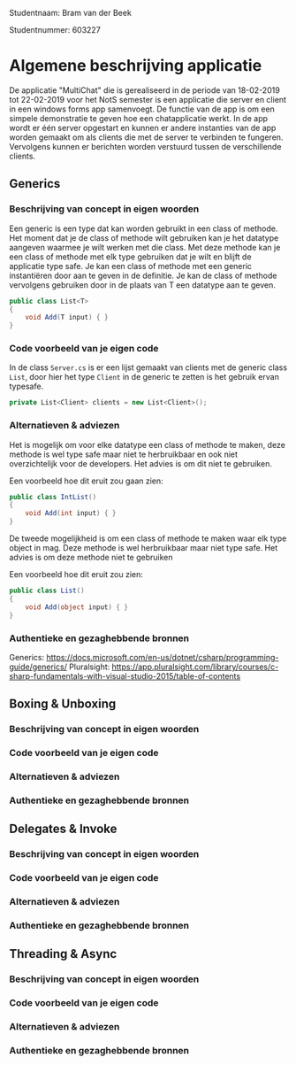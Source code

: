 Studentnaam: Bram van der Beek

Studentnummer: 603227

# Algemene beschrijving applicatie
De applicatie "MultiChat" die is gerealiseerd in de periode van 18-02-2019 tot 22-02-2019 voor het NotS semester is een applicatie die server en client in een windows forms app samenvoegt. De functie van de app is om een simpele demonstratie te geven hoe een chatapplicatie werkt. In de app wordt er één server opgestart en kunnen er andere instanties van de app worden gemaakt om als clients  die met de server te verbinden te fungeren. Vervolgens kunnen er berichten worden verstuurd tussen de verschillende clients.
 
## Generics
### Beschrijving van concept in eigen woorden
Een generic is een type dat kan worden gebruikt in een class of methode. Het moment dat je de class of methode wilt gebruiken kan je het datatype aangeven waarmee je wilt werken met die class. Met deze methode kan je een class of methode met elk type gebruiken dat je wilt en blijft de applicatie type safe. Je kan een class of methode met een generic instantiëren door <T> aan te geven in de definitie. Je kan de class of methode vervolgens gebruiken door in de plaats van T een datatype aan te geven.
  
```c#
public class List<T>
{
    void Add(T input) { }
}
```

### Code voorbeeld van je eigen code
In de class `Server.cs` is er een lijst gemaakt van clients met de generic class `List`, door hier het type `Client` in de generic te zetten is het gebruik ervan typesafe.

```c#
private List<Client> clients = new List<Client>();
```

### Alternatieven & adviezen
Het is mogelijk om voor elke datatype een class of methode te maken, deze methode is wel type safe maar niet te herbruikbaar en ook niet overzichtelijk voor de developers. Het advies is om dit niet te gebruiken.

Een voorbeeld hoe dit eruit zou gaan zien:

```c#
public class IntList()
{
    void Add(int input) { }
}
```

De tweede mogelijkheid is om een class of methode te maken waar elk type object in mag. Deze methode is wel herbruikbaar maar niet type safe. Het advies is om deze methode niet te gebruiken

Een voorbeeld hoe dit eruit zou zien:

```c#
public class List()
{
    void Add(object input) { }
}
```

### Authentieke en gezaghebbende bronnen

Generics: https://docs.microsoft.com/en-us/dotnet/csharp/programming-guide/generics/
Pluralsight: https://app.pluralsight.com/library/courses/c-sharp-fundamentals-with-visual-studio-2015/table-of-contents

## Boxing & Unboxing
### Beschrijving van concept in eigen woorden


### Code voorbeeld van je eigen code


### Alternatieven & adviezen


### Authentieke en gezaghebbende bronnen


## Delegates & Invoke
### Beschrijving van concept in eigen woorden


### Code voorbeeld van je eigen code


### Alternatieven & adviezen


### Authentieke en gezaghebbende bronnen


## Threading & Async
### Beschrijving van concept in eigen woorden


### Code voorbeeld van je eigen code


### Alternatieven & adviezen


### Authentieke en gezaghebbende bronnen

